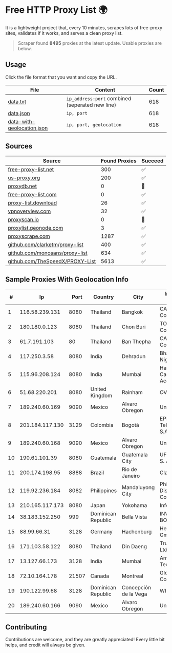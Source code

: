 
# Free HTTP Proxy List 🌍

It is a lightweight project that, every 10 minutes, scrapes lots of free-proxy sites, validates if it works, and serves a clean proxy list.


> Scraper found **8495** proxies at the latest update. Usable proxies are below.

## Usage

Click the file format that you want and copy the URL.


|File|Content|Count|
|----|-------|-----|
|[data.txt](https://raw.githubusercontent.com/themiralay/Proxy-List-World/master/data.txt)|`ip_address:port` combined (seperated new line)|618|
|[data.json](https://raw.githubusercontent.com/themiralay/Proxy-List-World/master/data.json)|`ip, port`|618|
|[data-with-geolocation.json](https://raw.githubusercontent.com/themiralay/Proxy-List-World/master/data-with-geolocation.json)|`ip, port, geolocation`|618|

## Sources

|Source|Found Proxies|Succeed|
|------|-------------|-------|
|[free-proxy-list.net](https://free-proxy-list.net)|300|✅|
|[us-proxy.org](https://www.us-proxy.org)|200|✅|
|[proxydb.net](http://proxydb.net)|0|🚫|
|[free-proxy-list.com](https://free-proxy-list.com/?page=&port=&type%5B%5D=http&type%5B%5D=https&up_time=0&search=Search)|0|✅|
|[proxy-list.download](https://www.proxy-list.download/HTTP)|26|✅|
|[vpnoverview.com](https://vpnoverview.com/privacy/anonymous-browsing/free-proxy-servers)|32|✅|
|[proxyscan.io](https://www.proxyscan.io)|0|🚫|
|[proxylist.geonode.com](https://proxylist.geonode.com/api/proxy-list?limit=300&page=1&sort_by=lastChecked&sort_type=desc&protocols=http,https)|3|✅|
|[proxyscrape.com](https://api.proxyscrape.com/v2/?request=displayproxies&protocol=http&timeout=10000&country=all&ssl=all&anonymity=all)|1287|✅|
|[github.com/clarketm/proxy-list](https://raw.githubusercontent.com/clarketm/proxy-list/master/proxy-list-raw.txt)|400|✅|
|[github.com/monosans/proxy-list](https://raw.githubusercontent.com/monosans/proxy-list/main/proxies/http.txt)|634|✅|
|[github.com/TheSpeedX/PROXY-List](https://raw.githubusercontent.com/TheSpeedX/PROXY-List/master/http.txt)|5613|✅|


## Sample Proxies With Geolocation Info

|#|Ip|Port|Country|City|Internet Service Provider|
|-|--|----|-------|----|-------------------------|
|1|116.58.239.131|8080|Thailand|Bangkok|CAT Telecom Public Company Limited|
|2|180.180.0.123|8080|Thailand|Chon Buri|TOT Public Company Limited|
|3|61.7.191.103|80|Thailand|Ban Thepha|CAT Telecom Public Company Limited|
|4|117.250.3.58|8080|India|Dehradun|Bharat Sanchar Nigam Ltd|
|5|115.96.208.124|8080|India|Mumbai|Hathway IP over Cable Internet Access|
|6|51.68.220.201|8080|United Kingdom|Rainham|OVH SAS|
|7|189.240.60.169|9090|Mexico|Alvaro Obregon|Uninet S.A. de C.V.|
|8|201.184.117.130|3129|Colombia|Bogotá|EPM Telecomunicaciones S.A. E.S.P.|
|9|189.240.60.168|9090|Mexico|Alvaro Obregon|Uninet S.A. de C.V.|
|10|190.61.101.39|8080|Guatemala|Guatemala City|UFINET Guatemala S. A|
|11|200.174.198.95|8888|Brazil|Rio de Janeiro|Claro S.A|
|12|119.92.236.184|8082|Philippines|Mandaluyong City|Philippine Long Distance Telephone Co.|
|13|210.165.117.173|8080|Japan|Yokohama|InfoSphere|
|14|38.183.152.250|999|Dominican Republic|Bella Vista|INVERSIONES BONAFER, SRL|
|15|88.99.66.31|3128|Germany|Hachenburg|Hetzner Online GmbH|
|16|171.103.58.122|8080|Thailand|Din Daeng|True Internet Co., Ltd.|
|17|13.127.66.173|3128|India|Mumbai|Amazon Technologies Inc.|
|18|72.10.164.178|21507|Canada|Montreal|GloboTech Communications|
|19|190.122.99.68|3128|Dominican Republic|Concepción de la Vega|WIND Telecom S.A|
|20|189.240.60.166|9090|Mexico|Alvaro Obregon|Uninet S.A. de C.V.|



## Contributing

Contributions are welcome, and they are greatly appreciated! Every
little bit helps, and credit will always be given.


